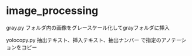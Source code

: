 # image_processing

gray.py
フォルダ内の画像をグレースケール化してgrayフォルダに挿入

yolocopy.py
抽出テキスト、挿入テキスト、抽出ナンバー で指定のアノテーションをコピー
